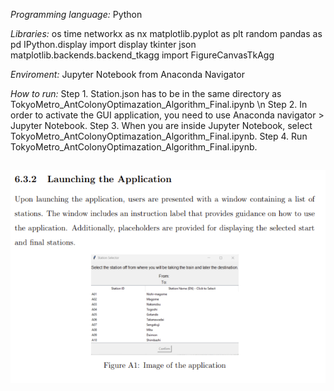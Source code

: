 *Programming language:* Python

*Libraries:*
 os
 time
 networkx as nx
 matplotlib.pyplot as plt
 random
 pandas as pd
 IPython.display import display
 tkinter
 json
 matplotlib.backends.backend_tkagg import FigureCanvasTkAgg

*Enviroment:* Jupyter Notebook from Anaconda Navigator

*How to run:* 
Step 1. Station.json has to be in the same directory as TokyoMetro_AntColonyOptimazation_Algorithm_Final.ipynb \n
Step 2. In order to activate the GUI application, you need to use Anaconda navigator > Jupyter Notebook.
Step 3. When you are inside Jupyter Notebook, select TokyoMetro_AntColonyOptimazation_Algorithm_Final.ipynb.
Step 4. Run TokyoMetro_AntColonyOptimazation_Algorithm_Final.ipynb.




![Pictures of the webapplication](Images/1.PNG)
-------------------------------------------------------

